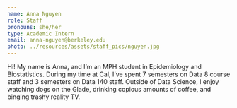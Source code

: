 ```yaml
---
name: Anna Nguyen
role: Staff
pronouns: she/her
type: Academic Intern
email: anna-nguyen@berkeley.edu
photo: ../resources/assets/staff_pics/nguyen.jpg
---
```

Hi! My name is Anna, and I’m an MPH student in Epidemiology and Biostatistics. During my time at Cal, I’ve spent 7 semesters on Data 8 course staff and 3 semesters on Data 140 staff. Outside of Data Science, I enjoy watching dogs on the Glade, drinking copious amounts of coffee, and binging trashy reality TV.
